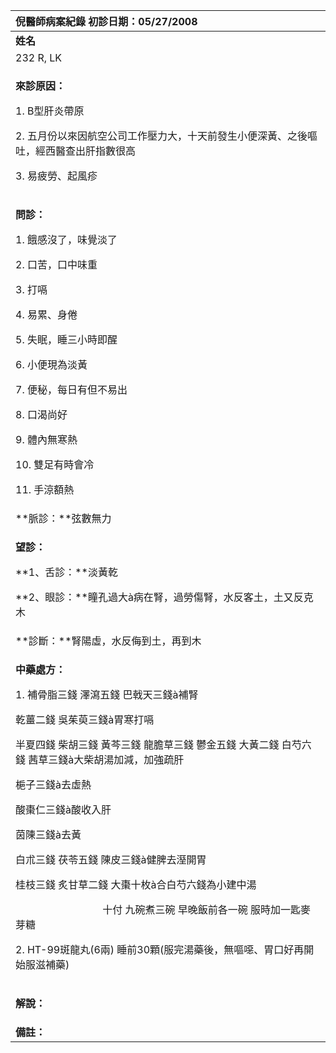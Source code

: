 ﻿|**倪醫師病案紀錄**      初診日期：05/27/2008|
| :- |
|**姓名**|**性別**|**年齡及體型**|**來診日期**|
|232 R, LK|M|40歲，中等|2008/05/27|
|<p>**來診原因：**</p><p>1. B型肝炎帶原</p><p>2. 五月份以來因航空公司工作壓力大，十天前發生小便深黃、之後嘔吐，經西醫查出肝指數很高</p><p>3. 易疲勞、起風疹</p>|
|<p>**問診：**</p><p>1. 餓感沒了，味覺淡了</p><p>2. 口苦，口中味重</p><p>3. 打嗝</p><p>4. 易累、身倦</p><p>5. 失眠，睡三小時即醒</p><p>6. 小便現為淡黃</p><p>7. 便秘，每日有但不易出</p><p>8. 口渴尚好</p><p>9. 體內無寒熱</p><p>10. 雙足有時會冷</p><p>11. 手涼額熱</p>|
|**脈診：**弦數無力|
|<p>**望診：**</p><p>**1、舌診：**淡黃乾</p><p>**2、眼診：**瞳孔過大à病在腎，過勞傷腎，水反客土，土又反克木</p>|
|**診斷：**腎陽虛，水反侮到土，再到木|
|<p>**中藥處方：**</p><p>1. 補骨脂三錢  澤瀉五錢  巴戟天三錢à補腎</p><p>乾薑二錢  吳茱萸三錢à胃寒打嗝</p><p>半夏四錢  柴胡三錢  黃芩三錢  龍膽草三錢  鬱金五錢  大黃二錢  白芍六錢  茜草三錢à大柴胡湯加減，加強疏肝</p><p>梔子三錢à去虛熱</p><p>酸棗仁三錢à酸收入肝</p><p>茵陳三錢à去黃</p><p>白朮三錢  茯苓五錢  陳皮三錢à健脾去溼開胃</p><p>桂枝三錢  炙甘草二錢  大棗十枚à合白芍六錢為小建中湯</p><p>`                 `十付  九碗煮三碗  早晚飯前各一碗  服時加一匙麥芽糖</p><p>2\. HT-99斑龍丸(6兩)  睡前30顆(服完湯藥後，無嘔噁、胃口好再開始服滋補藥)</p>|
|<p>**解說：**</p><p></p>|
|**備註：**|

